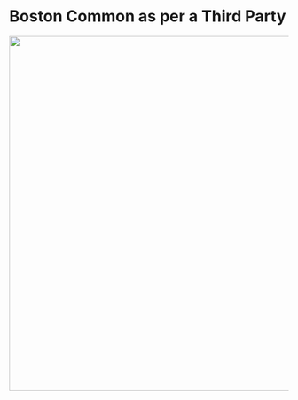 # Boston Common as per a Third Party

<img src="./Boston%20Common%20as%20per%20a%20Third%20Party.jpg" width="640" />

